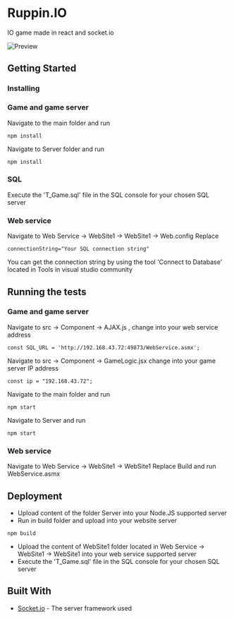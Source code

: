 # Ruppin.IO

IO game made in react and socket.io

![Preview](https://i.imgur.com/dUs53S0.gif)

## Getting Started

### Installing

### Game and game server
Navigate to the main folder and run

```
npm install
```

Navigate to Server folder and run

```
npm install
```

### SQL
Execute the 'T_Game.sql' file in the SQL console for your chosen SQL server
### Web service
Navigate to Web Service -> WebSite1 -> WebSite1 -> Web.config
Replace 
```
connectionString="Your SQL connection string"
```
You can get the connection string by using the tool 'Connect to Database' located in Tools in visual studio community

## Running the tests

### Game and game server

Navigate to src -> Component -> AJAX.js , change into your web service address
```
const SQL_URL = 'http://192.168.43.72:49873/WebService.asmx';

```
Navigate to src -> Component -> GameLogic.jsx
change into your game server IP address
```
const ip = "192.168.43.72";
```

Navigate to the main folder and run

```
npm start
```
Navigate to Server and run

```
npm start
```

### Web service
Navigate to Web Service -> WebSite1 -> WebSite1
Replace 
Build and run WebService.asmx

## Deployment

* Upload content of the folder Server into your Node.JS supported server
* Run in build folder and upload into your website server
```
npm build
```
* Upload the content of WebSite1 folder located in Web Service -> WebSite1 -> WebSite1 into your web service supported server
* Execute the 'T_Game.sql' file in the SQL console for your chosen SQL server

## Built With

* [Socket.io](https://socket.io/docs/) - The server framework used
